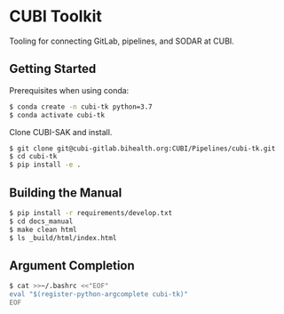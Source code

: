 # CUBI Toolkit

Tooling for connecting GitLab, pipelines, and SODAR at CUBI.

## Getting Started

Prerequisites when using conda:

```bash
$ conda create -n cubi-tk python=3.7
$ conda activate cubi-tk
```

Clone CUBI-SAK and install.

```bash
$ git clone git@cubi-gitlab.bihealth.org:CUBI/Pipelines/cubi-tk.git
$ cd cubi-tk
$ pip install -e .
```

## Building the Manual

```bash
$ pip install -r requirements/develop.txt
$ cd docs_manual
$ make clean html
$ ls _build/html/index.html
```

## Argument Completion

```bash
$ cat >>~/.bashrc <<"EOF"
eval "$(register-python-argcomplete cubi-tk)"
EOF
```
